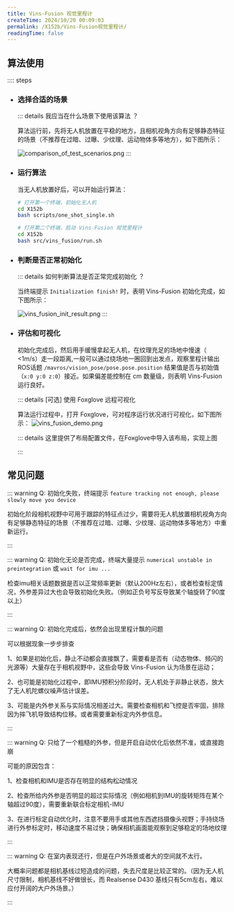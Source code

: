```yaml
---
title: Vins-Fusion 视觉里程计
createTime: 2024/10/20 00:09:03
permalink: /X152b/Vins-Fusion视觉里程计/
readingTime: false
---
```


<!-- Vins-Fusion 是一种基于视觉惯性导航系统的融合算法，支持多种视觉惯性传感器类型（单目 + IMU，双目+ IMU，或纯双目）以及全局传感器(如GPS，气压计和磁力计等)的输入。

![vins_fusion_demo.png](https://emnavi-doc-img.oss-cn-beijing.aliyuncs.com/emnavi_assets/intro/vins_fusion_demo.png) -->

## 算法使用

:::: steps

- ### 选择合适的场景
    ::: details 我应当在什么场景下使用该算法 ？

    算法运行前，先将无人机放置在平稳的地方，且相机视角方向有足够静态特征的场景（不推荐在过暗、过曝、少纹理、运动物体多等地方），如下图所示：

    ![comparison_of_test_scenarios.png](https://emnavi-doc-img.oss-cn-beijing.aliyuncs.com/emnavi_assets/intro/comparison_of_test_scenarios.png)
    :::

- ### 运行算法
    当无人机放置好后，可以开始运行算法：

    ```bash
    # 打开第一个终端，初始化无人机
    cd X152b
    bash scripts/one_shot_single.sh

    # 打开第二个终端，启动 Vins-Fusion 视觉里程计
    cd X152b
    bash src/vins_fusion/run.sh
    ```

- ### 判断是否正常初始化
    ::: details 如何判断算法是否正常完成初始化 ？

    当终端提示 `Initialization finish!` 时，表明 Vins-Fusion 初始化完成，如下图所示：

    ![vins_fusion_init_result.png](https://emnavi-doc-img.oss-cn-beijing.aliyuncs.com/emnavi_assets/intro/vins_fusion_init_result.png)
    :::

- ### 评估和可视化

    初始化完成后，然后用手缓慢拿起无人机，在纹理充足的场地中慢速（ <1m/s）走一段距离,一般可以通过绕场地一圈回到出发点，观察里程计输出ROS话题 `/mavros/vision_pose/pose.pose.position` 结果值是否与初始值（`x:0 y:0 z:0`）接近。如果偏差能控制在 cm 数量级，则表明 Vins-Fusion 运行良好。

    ::: details [可选] 使用 Foxglove 远程可视化

    算法运行过程中，打开 Foxglove，可对程序运行状况进行可视化，如下图所示：
    ![vins_fusion_demo.png](https://emnavi-doc-img.oss-cn-beijing.aliyuncs.com/emnavi_assets/intro/vins_fusion_demo.png)

    ::: details 这里提供了布局配置文件，在Foxglove中导入该布局，实现上图
    <LinkCard title="点击下载 Foxglove 的 Vins-Fusion布局图（需解压后导入）" href="https://emnavi-doc-img.oss-cn-beijing.aliyuncs.com/emnavi_video/intro/foxglove_VINS-Fusion.zip" > </LinkCard>

    :::

## 常见问题

::: warning Q: 初始化失败，终端提示 `feature tracking not enough, please slowly move you device`

初始化阶段相机视野中可用于跟踪的特征点过少，需要将无人机放置相机视角方向有足够静态特征的场景（不推荐在过暗、过曝、少纹理、运动物体多等地方）中重新运行。

:::


::: warning Q: 初始化无论是否完成，终端大量提示 `numerical unstable in preintegration` 或 `wait for imu ...`

检查imu相关话题数据是否以正常频率更新（默认200Hz左右），或者检查标定情况，外参差异过大也会导致初始化失败。（例如正负号写反导致某个轴旋转了90度以上）

:::


::: warning Q: 初始化完成后，依然会出现里程计飘的问题

可以根据现象一步步排查

1、如果是初始化后，静止不动都会直接飘了，需要看是否有（动态物体、频闪的光源等）大量存在于相机视野中，这些会导致 Vins-Fusion 认为场景在运动；

2、也可能是初始化过程中，即IMU预积分阶段时，无人机处于非静止状态，放大了无人机陀螺仪噪声估计误差。

3、可能是内外参关系与实际情况相差过大。需要检查相机和飞控是否牢固，排除因为摔飞机导致结构位移。或者需要重新标定内外参信息。

:::

::: warning Q: 只给了一个粗糙的外参，但是开启自动优化后依然不准，或直接跑崩

可能的原因包含：

1、检查相机和IMU是否存在明显的结构松动情况

2、检查所给内外参是否明显的超过实际情况（例如相机到IMU的旋转矩阵在某个轴超过90度），需要重新联合标定相机-IMU

3、在进行标定自动优化时，注意不要用手或其他东西遮挡摄像头视野；手持绕场进行外参标定时，移动速度不易过快；确保相机画面能观察到足够稳定的场地纹理

:::

::: warning Q: 在室内表现还行，但是在户外场景或者大的空间就不太行。

大概率问题都是相机基线过短造成的问题，失去尺度是比较正常的。（因为无人机尺寸限制，相机基线不好做很长，而 Realsense D430 基线只有5cm左右，难以应付开阔的大户外场景。）

:::